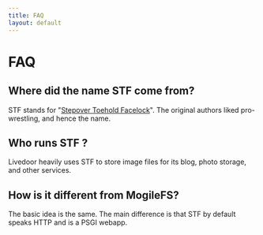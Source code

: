 ```yaml
---
title: FAQ
layout: default
---
```


# FAQ

## Where did the name STF come from?

STF stands for "<a href="http://en.wikipedia.org/wiki/Professional_wrestling_holds#STF">Stepover Toehold Facelock</a>". The original authors liked pro-wrestling, and hence the name.

## Who runs STF ?

Livedoor heavily uses STF to store image files for its blog, photo storage, and other services.

## How is it different from MogileFS?

The basic idea is the same. The main difference is that STF by default speaks HTTP and is a PSGI webapp.

